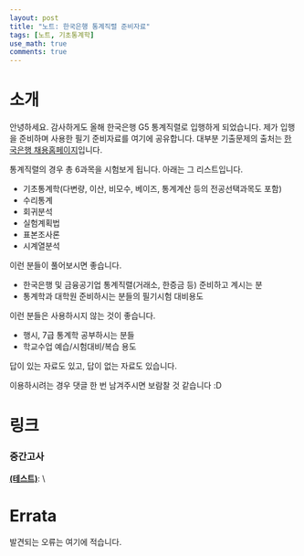 ```yaml
---
layout: post
title: "노트: 한국은행 통계직렬 준비자료"
tags: [노트, 기초통계학]
use_math: true
comments: true
---
```



# 소개
안녕하세요. 감사하게도 올해 한국은행 G5 통계직렬로 입행하게 되었습니다.
제가 입행을 준비하며 사용한 필기 준비자료를 여기에 공유합니다. 
대부분 기출문제의 출처는 [한국은행 채용홈페이지](https://apply.bok.or.kr/)입니다.

통계직렬의 경우 총 6과목을 시험보게 됩니다. 아래는 그 리스트입니다.
- 기초통계학(다변량, 이산, 비모수, 베이즈, 통계계산 등의 전공선택과목도 포함)
- 수리통계
- 회귀분석
- 실험계획법
- 표본조사론
- 시계열분석

이런 분들이 풀어보시면 좋습니다.
- 한국은행 및 금융공기업 통계직렬(거래소, 한증금 등) 준비하고 계시는 분
- 통계학과 대학원 준비하시는 분들의 필기시험 대비용도

이런 분들은 사용하시지 않는 것이 좋습니다.
- 행시, 7급 통계학 공부하시는 분들
- 학교수업 예습/시험대비/복습 용도

답이 있는 자료도 있고, 답이 없는 자료도 있습니다.

이용하시려는 경우 댓글 한 번 남겨주시면 보람찰 것 같습니다 :D
ㅤ

# 링크

### 중간고사
[**(테스트)**](): \\

# Errata

발견되는 오류는 여기에 적습니다.


